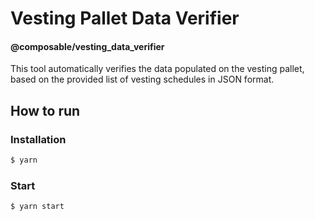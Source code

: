 # Vesting Pallet Data Verifier

#### @composable/vesting_data_verifier

This tool automatically verifies the data populated on the vesting pallet,
based on the provided list of vesting schedules in JSON format.

## How to run

### Installation

```bash
$ yarn
```

### Start

```bash
$ yarn start
```
